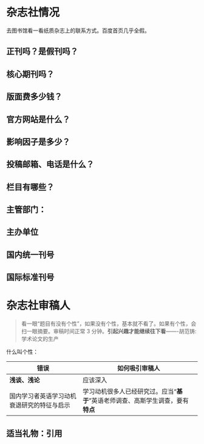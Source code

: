 

# 杂志社情况

去图书馆看一看纸质杂志上的联系方式。百度首页几乎全假。


## 正刊吗？是假刊吗？
## 核心期刊吗？
## 版面费多少钱？
## 官方网站是什么？
## 影响因子是多少？
## 投稿邮箱、电话是什么？
## 栏目有哪些？

## 主管部门：
## 主办单位
## 国内统一刊号
## 国际标准刊号

# 杂志社审稿人

>看一眼“题目有没有个性”，如果没有个性，基本就不看了。如果有个性，会扫一眼摘要。审稿时间正常 3 分钟。**引起兴趣才能继续往下看**——-胡范铸:学术论文的生产

什么叫个性：

错误|如何吸引审稿人
---|---
**浅谈、浅论**|应该深入
国内学习者英语学习动机衰退研究的特征与启示|学习动机很多人已经研究过。应当“**基于**”英语老师调查、高斯学生调查，要有**特点**

## 适当礼物：引用